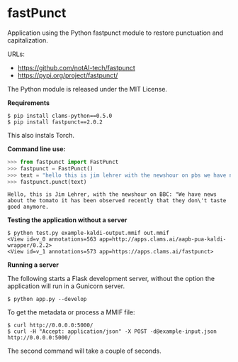 # fastPunct

Application using the Python fastpunct module to restore punctuation and capitalization.

URLs:

- https://github.com/notAI-tech/fastpunct
- https://pypi.org/project/fastpunct/

The Python module is released under the MIT License.

**Requirements**

```
$ pip install clams-python==0.5.0
$ pip install fastpunct==2.0.2
```

This also instals Torch.

**Command line use:**

```python
>>> from fastpunct import FastPunct
>>> fastpunct = FastPunct()
>>> text = "hello this is jim lehrer with the newshour on pbs we have news about the tomato it has been observed recently that they dont taste good anymore"
>>> fastpunct.punct(text)
```

```
Hello, this is Jim Lehrer, with the newshour on BBC: "We have news about the tomato it has been observed recently that they don\'t taste good anymore.
```

**Testing the application without a server**

```
$ python test.py example-kaldi-output.mmif out.mmif
<View id=v_0 annotations=563 app=http://apps.clams.ai/aapb-pua-kaldi-wrapper/0.2.2>
<View id=v_1 annotations=573 app=https://apps.clams.ai/fastpunct>
```

**Running a server**

The following starts a Flask development server, without the option the application will run in a Gunicorn server.

```
$ python app.py --develop
```

To get the metadata or process a MMIF file:

```
$ curl http://0.0.0.0:5000/
$ curl -H "Accept: application/json" -X POST -d@example-input.json http://0.0.0.0:5000/
```

The second command will take a couple of seconds.